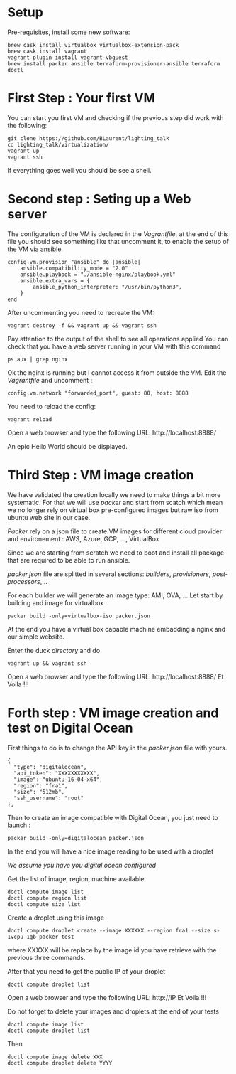 
# Setup
Pre-requisites, install some new software:

    brew cask install virtualbox virtualbox-extension-pack
    brew cask install vagrant
    vagrant plugin install vagrant-vbguest
    brew install packer ansible terraform-provisioner-ansible terraform doctl


# First Step : Your first VM
You can start you first VM and checking if the previous step did work with the following:

    git clone https://github.com/BLaurent/lighting_talk
    cd lighting_talk/virtualization/
    vagrant up
    vagrant ssh


If everything goes well you should be see a shell.

# Second step : Seting up a Web server

The configuration of the VM is declared in the *Vagrantfile*, at the end of this file you should see something like that uncomment it, to enable the setup of the VM via ansible. 

    config.vm.provision "ansible" do |ansible|
        ansible.compatibility_mode = "2.0"
        ansible.playbook = "./ansible-nginx/playbook.yml"
        ansible.extra_vars = {
            ansible_python_interpreter: "/usr/bin/python3",
        }
    end 

After uncommenting you need to recreate the VM:

    vagrant destroy -f && vagrant up && vagrant ssh

Pay attention to the output of the shell to see all operations applied
You can check that you have a web server running in your VM with this command

    ps aux | grep nginx


Ok the nginx is running but I cannot access it from outside the VM.
Edit the *Vagrantfile*  and uncomment :

    config.vm.network "forwarded_port", guest: 80, host: 8888

You need to reload the config:

    vagrant reload

Open a web browser and type the following URL: http://localhost:8888/

An epic Hello World should be displayed.


# Third Step : VM image creation

We have validated the creation locally we need to make things a bit more systematic.
For that we will use *packer* and start from scatch which mean we no longer rely on virtual box pre-configured images but raw iso from ubuntu web site in our case.

*Packer* rely on a json file to create VM images for different cloud provider and environement : AWS, Azure, GCP, ..., VirtualBox 

Since we are starting from scratch we need to boot and install all package that are required to be able to run ansible.

*packer.json* file are splitted in several sections: *builders*, *provisioners*, *post-processors*,...

For each builder we will generate an image type: AMI, OVA, ...
Let start by building and image for virtualbox

    packer build -only=virtualbox-iso packer.json

At the end you have a virtual box capable machine embadding a nginx and our simple website.

Enter the duck *directory* and do

    vagrant up && vagrant ssh

Open a web browser and type the following URL: http://localhost:8888/
Et Voila !!! 

# Forth step : VM image creation and test on Digital Ocean

First things to do is to change the API key in the *packer.json* file with yours.

    {
      "type": "digitalocean",
      "api_token": "XXXXXXXXXXX",
      "image": "ubuntu-16-04-x64",
      "region": "fra1",
      "size": "512mb",
      "ssh_username": "root"
    },

Then to create an image compatible with Digital Ocean, you just need to launch :

    packer build -only=digitalocean packer.json

In the end you will have a nice image reading to be used with a droplet

*We assume you have you digital ocean configured*

Get the list of image, region, machine available

    doctl compute image list
    doctl compute region list
    doctl compute size list

Create a droplet using this image

    doctl compute droplet create --image XXXXXX --region fra1 --size s-1vcpu-1gb packer-test

where XXXXX will be replace by the image id you have retrieve with the previous three commands.

After that you need to get the public IP of your droplet

    doctl compute droplet list

Open a web browser and type the following URL: http://IP
Et Voila !!! 


Do not forget to delete your images and droplets at the end of your tests

    doctl compute image list
    doctl compute droplet list

Then 
    
    doctl compute image delete XXX
    doctl compute droplet delete YYYY


